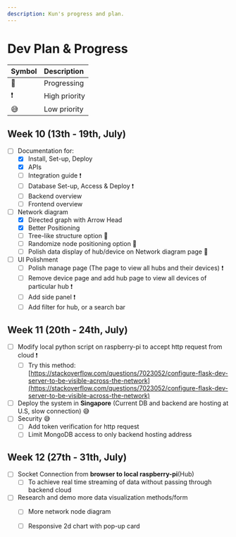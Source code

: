 ```yaml
---
description: Kun's progress and plan.
---
```


# Dev Plan & Progress

| Symbol | Description |
| :--- | :--- |
| 🍳  | Progressing |
| ❗  | High priority |
| 😅 | Low priority |

## Week 10 \(13th - 19th, July\)

* [ ] Documentation for:
  * [x] Install, Set-up, Deploy
  * [x] APIs 
  * [ ] Integration guide ❗
  * [ ] Database Set-up, Access & Deploy ❗
  * [ ] Backend overview
  * [ ] Frontend overview
* [ ] Network diagram 
  * [x] Directed graph with Arrow Head
  * [x] Better Positioning 
  * [ ] Tree-like structure option 🍳
  * [ ] Randomize node positioning option 🍳
  * [ ] Polish data display of hub/device on Network diagram page 🍳
* [ ] UI Polishment
  * [ ] Polish manage page \(The page to view all hubs and their devices\) ❗
  * [ ] Remove device page and add hub page to view all devices of particular hub ❗
  * [ ] Add side panel ❗
  * [ ] Add filter for hub, or a search bar

## Week 11 \(20th - 24th, July\)

* [ ] Modify local python script on raspberry-pi to accept http request from cloud ❗
  * [ ] Try this method: [https://stackoverflow.com/questions/7023052/configure-flask-dev-server-to-be-visible-across-the-network](https://stackoverflow.com/questions/7023052/configure-flask-dev-server-to-be-visible-across-the-network)
* [ ] Deploy the system in **Singapore** \(Current DB and backend are hosting at U.S, slow connection\) 😅
* [ ] Security 😅
  * [ ] Add token verification for http request
  * [ ] Limit MongoDB access to only backend hosting address

## Week 12 \(27th - 31th, July\)

* [ ] Socket Connection from **browser to local raspberry-pi**\(Hub\)
  * [ ] To achieve real time streaming of data without passing through backend cloud
* [ ] Research and demo more data visualization methods/form
  * [ ] More network node diagram
  * [ ] Responsive 2d chart with pop-up card





